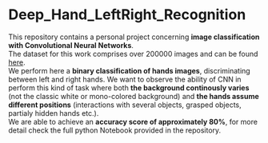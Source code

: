 # Deep_Hand_LeftRight_Recognition
This repository contains a personal project concerning **image classification with Convolutional Neural Networks**.  
The dataset for this work comprises over 200000 images and can be found [here](https://drive.google.com/file/d/1pcRoUlLifvDpSJXE5a_bx3PY2R-yC6XF/view?usp=sharing).  
We perform here a **binary classification of hands images**, discriminating between left and right hands. We want to observe the ability of CNN in perform this kind of task where both **the background continously varies** (not the classic white or mono-colored background) and **the hands assume different positions** (interactions with several objects, grasped objects, partialy hidden hands etc.).  
We are able to achieve an **accuracy score of approximately 80%**, for more detail check the full python Notebook provided in the repository.
